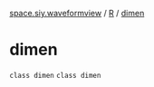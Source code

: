 [space.siy.waveformview](../../index.md) / [R](../index.md) / [dimen](./index.md)

# dimen

`class dimen`
`class dimen`